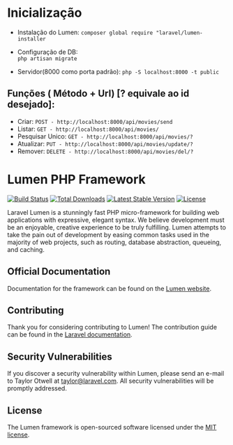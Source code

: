 # Inicialização

- Instalação do Lumen:
    ```composer global require "laravel/lumen-installer```

- Configuração de DB:  
    ```php artisan migrate``` 

- Servidor(8000 como porta padrão):
    ```php -S localhost:8000 -t public```



## Funções  ( Método + Url) [? equivale ao id desejado]:

- Criar:
```POST - http://localhost:8000/api/movies/send```
- Listar:
```GET - http://localhost:8000/api/movies/```
- Pesquisar Unico:
```GET - http://localhost:8000/api/movies/?```
- Atualizar:
```PUT - http://localhost:8000/api/movies/update/?```
- Remover:
```DELETE - http://localhost:8000/api/movies/del/?```

# Lumen PHP Framework

[![Build Status](https://travis-ci.org/laravel/lumen-framework.svg)](https://travis-ci.org/laravel/lumen-framework)
[![Total Downloads](https://img.shields.io/packagist/dt/laravel/framework)](https://packagist.org/packages/laravel/lumen-framework)
[![Latest Stable Version](https://img.shields.io/packagist/v/laravel/framework)](https://packagist.org/packages/laravel/lumen-framework)
[![License](https://img.shields.io/packagist/l/laravel/framework)](https://packagist.org/packages/laravel/lumen-framework)

Laravel Lumen is a stunningly fast PHP micro-framework for building web applications with expressive, elegant syntax. We believe development must be an enjoyable, creative experience to be truly fulfilling. Lumen attempts to take the pain out of development by easing common tasks used in the majority of web projects, such as routing, database abstraction, queueing, and caching.

## Official Documentation

Documentation for the framework can be found on the [Lumen website](https://lumen.laravel.com/docs).

## Contributing

Thank you for considering contributing to Lumen! The contribution guide can be found in the [Laravel documentation](https://laravel.com/docs/contributions).

## Security Vulnerabilities

If you discover a security vulnerability within Lumen, please send an e-mail to Taylor Otwell at taylor@laravel.com. All security vulnerabilities will be promptly addressed.

## License

The Lumen framework is open-sourced software licensed under the [MIT license](https://opensource.org/licenses/MIT).


